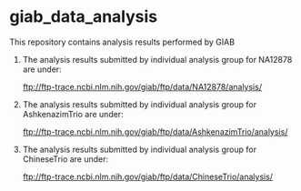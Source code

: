 # giab_data_analysis
This repository contains analysis results performed by GIAB


1. The analysis results submitted by individual analysis group for NA12878 are under:

    ftp://ftp-trace.ncbi.nlm.nih.gov/giab/ftp/data/NA12878/analysis/
    


2. The analysis results submitted by individual analysis group for AshkenazimTrio are under:

    ftp://ftp-trace.ncbi.nlm.nih.gov/giab/ftp/data/AshkenazimTrio/analysis/
    


3. The analysis results submitted by individual analysis group for ChineseTrio are under:

    ftp://ftp-trace.ncbi.nlm.nih.gov/giab/ftp/data/ChineseTrio/analysis/
    
